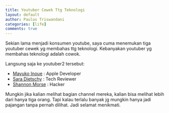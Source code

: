 ```yaml
---
title: Youtuber Cewek Ttg Teknologi
layout: default
author: Paulus Triswandani
categories: [life]
comments: true
---
```

Sekian lama menjadi konsumen youtube, saya cuma menemukan tiga youtuber cewek yg membahas ttg teknologi. Kebanyakan youtuber yg membahas teknologi adalah cowok.

Langsung saja ke youtuber2 tersebut:
- [Mayuko Inoue](https://www.youtube.com/channel/UCEDkO7wshcDZ7UZo17rPkzQ) : Apple Developer
- [Sara Dietschy](https://www.youtube.com/channel/UC3fg6pL63upkXCc0T203wVg) : Tech Reviewer
- [Shannon Morse](https://www.youtube.com/channel/UCNofX8wmSJh7NTklvMqueOA) : Hacker

Mungkin jika kalian melihat bagian channel mereka, kalian bisa melihat lebih dari hanya tiga orang. Tapi kalau terlalu banyak jg mungkin hanya jadi pajangan tanpa pernah dilihat. Jadi selamat menikmati.